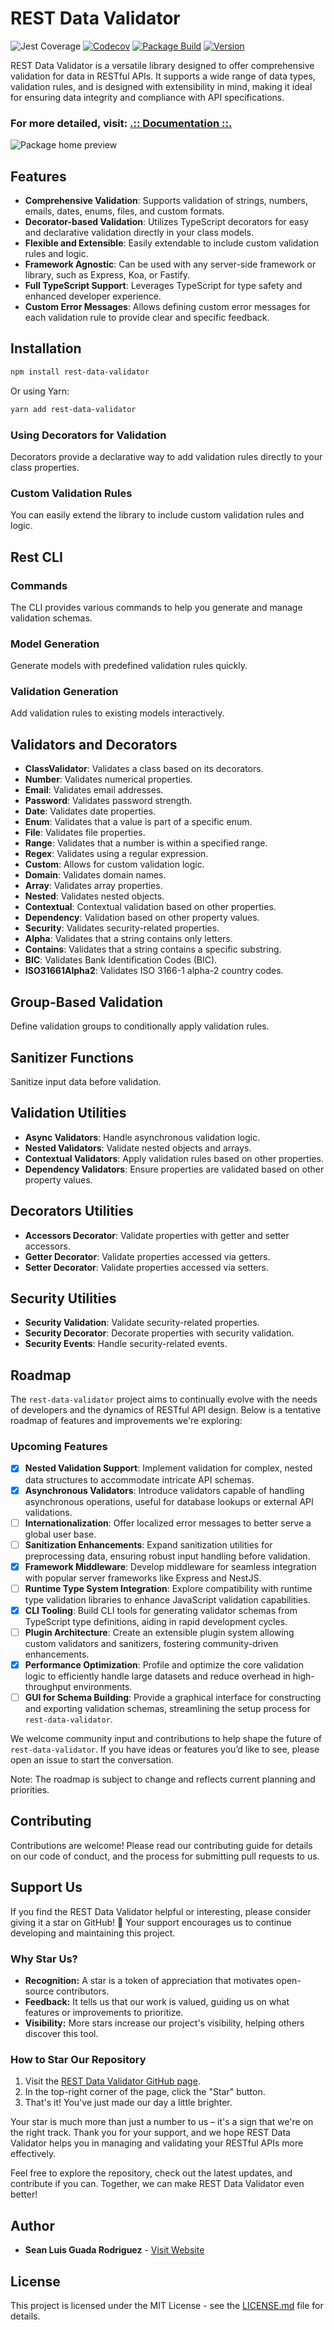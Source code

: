 
# REST Data Validator

![Jest Coverage](https://img.shields.io/badge/Jest%20Coverage-98.50%25-success?style=flat)
[![Codecov](https://codecov.io/gh/SeanLuis/rest-data-validator/graph/badge.svg?token=rhWlGJspdW)](https://codecov.io/gh/SeanLuis/rest-data-validator)
[![Package Build](https://github.com/SeanLuis/rest-data-validator/actions/workflows/build.yml/badge.svg)](https://github.com/SeanLuis/rest-data-validator/actions/workflows/build.yml)
[![Version](https://badge.fury.io/js/rest-data-validator.svg)](https://badge.fury.io/js/rest-data-validator)

REST Data Validator is a versatile library designed to offer comprehensive validation for data in RESTful APIs. It supports a wide range of data types, validation rules, and is designed with extensibility in mind, making it ideal for ensuring data integrity and compliance with API specifications.

### For more detailed, visit: [.:: Documentation ::.](https://rest-data-validator.netlify.app/)

![Package home preview](preview.png)

## Features

- **Comprehensive Validation**: Supports validation of strings, numbers, emails, dates, enums, files, and custom formats.
- **Decorator-based Validation**: Utilizes TypeScript decorators for easy and declarative validation directly in your class models.
- **Flexible and Extensible**: Easily extendable to include custom validation rules and logic.
- **Framework Agnostic**: Can be used with any server-side framework or library, such as Express, Koa, or Fastify.
- **Full TypeScript Support**: Leverages TypeScript for type safety and enhanced developer experience.
- **Custom Error Messages**: Allows defining custom error messages for each validation rule to provide clear and specific feedback.

## Installation

```bash
npm install rest-data-validator
```

Or using Yarn:

```bash
yarn add rest-data-validator
```

### Using Decorators for Validation

Decorators provide a declarative way to add validation rules directly to your class properties.

### Custom Validation Rules

You can easily extend the library to include custom validation rules and logic.

## Rest CLI

### Commands

The CLI provides various commands to help you generate and manage validation schemas.

### Model Generation

Generate models with predefined validation rules quickly.

### Validation Generation

Add validation rules to existing models interactively.

## Validators and Decorators

- **ClassValidator**: Validates a class based on its decorators.
- **Number**: Validates numerical properties.
- **Email**: Validates email addresses.
- **Password**: Validates password strength.
- **Date**: Validates date properties.
- **Enum**: Validates that a value is part of a specific enum.
- **File**: Validates file properties.
- **Range**: Validates that a number is within a specified range.
- **Regex**: Validates using a regular expression.
- **Custom**: Allows for custom validation logic.
- **Domain**: Validates domain names.
- **Array**: Validates array properties.
- **Nested**: Validates nested objects.
- **Contextual**: Contextual validation based on other properties.
- **Dependency**: Validation based on other property values.
- **Security**: Validates security-related properties.
- **Alpha**: Validates that a string contains only letters.
- **Contains**: Validates that a string contains a specific substring.
- **BIC**: Validates Bank Identification Codes (BIC).
- **ISO31661Alpha2**: Validates ISO 3166-1 alpha-2 country codes.

## Group-Based Validation

Define validation groups to conditionally apply validation rules.

## Sanitizer Functions

Sanitize input data before validation.

## Validation Utilities

- **Async Validators**: Handle asynchronous validation logic.
- **Nested Validators**: Validate nested objects and arrays.
- **Contextual Validators**: Apply validation rules based on other properties.
- **Dependency Validators**: Ensure properties are validated based on other property values.

## Decorators Utilities

- **Accessors Decorator**: Validate properties with getter and setter accessors.
- **Getter Decorator**: Validate properties accessed via getters.
- **Setter Decorator**: Validate properties accessed via setters.

## Security Utilities

- **Security Validation**: Validate security-related properties.
- **Security Decorator**: Decorate properties with security validation.
- **Security Events**: Handle security-related events.

## Roadmap

The `rest-data-validator` project aims to continually evolve with the needs of developers and the dynamics of RESTful API design. Below is a tentative roadmap of features and improvements we're exploring:

### Upcoming Features

- [X] **Nested Validation Support**: Implement validation for complex, nested data structures to accommodate intricate API schemas.
- [X] **Asynchronous Validators**: Introduce validators capable of handling asynchronous operations, useful for database lookups or external API validations.
- [ ] **Internationalization**: Offer localized error messages to better serve a global user base.
- [ ] **Sanitization Enhancements**: Expand sanitization utilities for preprocessing data, ensuring robust input handling before validation.
- [X] **Framework Middleware**: Develop middleware for seamless integration with popular server frameworks like Express and NestJS.
- [ ] **Runtime Type System Integration**: Explore compatibility with runtime type validation libraries to enhance JavaScript validation capabilities.
- [X] **CLI Tooling**: Build CLI tools for generating validator schemas from TypeScript type definitions, aiding in rapid development cycles.
- [ ] **Plugin Architecture**: Create an extensible plugin system allowing custom validators and sanitizers, fostering community-driven enhancements.
- [X] **Performance Optimization**: Profile and optimize the core validation logic to efficiently handle large datasets and reduce overhead in high-throughput environments.
- [ ] **GUI for Schema Building**: Provide a graphical interface for constructing and exporting validation schemas, streamlining the setup process for `rest-data-validator`.

We welcome community input and contributions to help shape the future of `rest-data-validator`. If you have ideas or features you’d like to see, please open an issue to start the conversation.

Note: The roadmap is subject to change and reflects current planning and priorities.

## Contributing

Contributions are welcome! Please read our contributing guide for details on our code of conduct, and the process for submitting pull requests to us.

## Support Us

If you find the REST Data Validator helpful or interesting, please consider giving it a star on GitHub! 🌟 Your support encourages us to continue developing and maintaining this project.

### Why Star Us?

- **Recognition:** A star is a token of appreciation that motivates open-source contributors.
- **Feedback:** It tells us that our work is valued, guiding us on what features or improvements to prioritize.
- **Visibility:** More stars increase our project's visibility, helping others discover this tool.

### How to Star Our Repository

1. Visit the [REST Data Validator GitHub page](https://github.com/SeanLuis/rest-data-validator).
2. In the top-right corner of the page, click the "Star" button.
3. That's it! You've just made our day a little brighter.

Your star is much more than just a number to us – it's a sign that we're on the right track. Thank you for your support, and we hope REST Data Validator helps you in managing and validating your RESTful APIs more effectively.

Feel free to explore the repository, check out the latest updates, and contribute if you can. Together, we can make REST Data Validator even better!

## Author

- **Sean Luis Guada Rodriguez** - [Visit Website](https://sean-rodriguez.vercel.app)

## License

This project is licensed under the MIT License - see the [LICENSE.md](https://github.com/SeanLuis/rest-data-validator/blob/master/LICENSE) file for details.
